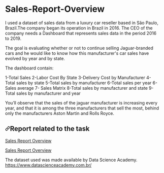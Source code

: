 # Sales-Report-Overview


I used a dataset of sales data from a luxury car reseller based in São Paulo, Brazil.The company began its operation in Brazil in 2016. The CEO of the company needs a Dashboard that represents sales data in the period 2016 to 2019.

The goal is evaluating whether or not to continue selling Jaguar-branded cars and he would like to know how this manufacturer's car sales have evolved by year and by state.

The dashboard contain:

1-Total Sales 
2-Labor Cost By State
3-Delivery Cost by Manufacturer
4-Total sales by state
5-Total sales by manufacturer
6-Total sales per year
6-Sales average 
7- Sales Matrix
8-Total sales by manufacturer and state
9-Total sales by manufacturer and year

You’ll observe that the sales of the jaguar manufacturer is increasing every year, and that it is among the three manufacturers that sell the most, behind only the manufacturers Aston Martin and Rolls Royce. 

<h2 data-sourcepos="7:1-7:30" dir="auto"><a id="user-content-article-related-to-the-task" class="anchor" aria-hidden="true" href="#article-related-to-the-task"><svg class="octicon octicon-link" viewBox="0 0 16 16" version="1.1" width="16" height="16" aria-hidden="true"><path fill-rule="evenodd" d="M7.775 3.275a.75.75 0 001.06 1.06l1.25-1.25a2 2 0 112.83 2.83l-2.5 2.5a2 2 0 01-2.83 0 .75.75 0 00-1.06 1.06 3.5 3.5 0 004.95 0l2.5-2.5a3.5 3.5 0 00-4.95-4.95l-1.25 1.25zm-4.69 9.64a2 2 0 010-2.83l2.5-2.5a2 2 0 012.83 0 .75.75 0 001.06-1.06 3.5 3.5 0 00-4.95 0l-2.5 2.5a3.5 3.5 0 004.95 4.95l1.25-1.25a.75.75 0 00-1.06-1.06l-1.25 1.25a2 2 0 01-2.83 0z"></path></svg></a>Report related to the task</h2>
<p data-sourcepos="9:1-9:189" dir="auto"><a href="https://app.powerbi.com/groups/me/reports/1dd41112-2c5f-495a-a8d2-df4447fb13c1?ctid=cf36141c-ddd7-45a7-b073-111f66d0b30c&pbi_source=linkShare" rel="nofollow">Sales Report Overview</a></p>

<p data-sourcepos="9:1-9:189" dir="auto"><a href="https://app.powerbi.com/reportEmbed?reportId=1dd41112-2c5f-495a-a8d2-df4447fb13c1&autoAuth=true&ctid=cf36141c-ddd7-45a7-b073-111f66d0b30c&config=eyJjbHVzdGVyVXJsIjoiaHR0cHM6Ly93YWJpLXdlc3QtdXMtcmVkaXJlY3QuYW5hbHlzaXMud2luZG93cy5uZXQvIn0%3D" rel="nofollow">Sales Report Overview</a></p>






The dataset used was made available by Data Science Academy.</br>
https://www.datascienceacademy.com.br/
